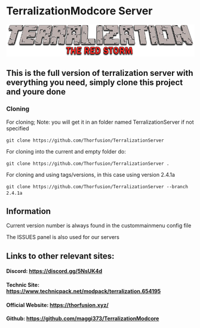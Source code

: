 # TerralizationModcore Server

![Alt text](https://raw.githubusercontent.com/maggi373/TerralizationModcore/master/resources/terralization/textures/gui/terralization.png)

## This is the full version of terralization server with everything you need, simply clone this project and youre done

### Cloning

For cloning; Note: you will get it in an folder named TerralizationServer if not specified

`git clone https://github.com/Thorfusion/TerralizationServer`

For cloning into the current and empty folder do:

`git clone https://github.com/Thorfusion/TerralizationServer .`

For cloning and using tags/versions, in this case using version 2.4.1a

`git clone https://github.com/Thorfusion/TerralizationServer --branch 2.4.1a`



## Information

Current version number is always found in the custommainmenu config file

The ISSUES panel is also used for our servers




## Links to other relevant sites:

#### Discord: https://discord.gg/5NsUK4d

#### Technic Site: https://www.technicpack.net/modpack/terralization.654195

#### Official Website: https://thorfusion.xyz/

#### Github: https://github.com/maggi373/TerralizationModcore

